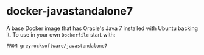docker-javastandalone7
======================
A base Docker image that has Oracle's Java 7 installed with Ubuntu backing it.  To use in your own `Dockerfile` start with:

    FROM greyrocksoftware/javastandalone7
